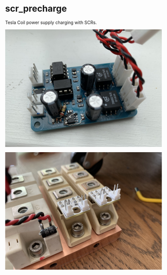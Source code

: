 # scr_precharge
Tesla Coil power supply charging with SCRs.

![alt text](https://github.com/alexhanyuan/scr_precharge/blob/main/hw/scrpchg.JPG?raw=true)


![alt text](https://github.com/alexhanyuan/scr_precharge/blob/main/hw/skkt_gate_brd.JPG?raw=true)
